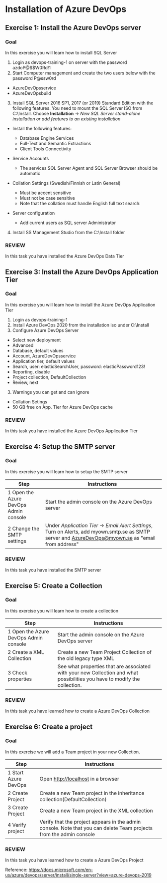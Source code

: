 # Installation of Azure DevOps

## Exercise 1: Install the Azure DevOps server

### Goal 
In this exercise you will learn how to install SQL Server 

1. Login as devops-training-1 on server with the password azdoP@$$W0Rd!1
2. Start Computer management and create the two users below with the password P@ssw0rd
- AzureDevOpsservice
- AzureDevOpsbuild
 
3. Install SQL Server 2016 SP1, 2017 (or 2019) Standard Edition with the following features.
  You need to mount the SQL Server ISO from C:\Install.
  Choose **Installation** -> *New SQL Server stand-alone installation or add features to an existing installation*
- Install the following features:
  - Database Engine Services
  - Full-Text and Semantic Extractions
  - Client Tools Connectivity

- Service Accounts
  - The services SQL Server Agent and SQL Server Browser should be automatic
- Collation Settings (Swedish/Finnish or Latin General)
  - Must be accent sensitive
  - Must not be case sensitive
  - Note that the collation must handle English full text search:
- Server configuration
  - Add current users as SQL server Administrator
 
 4. Install SS Management Studio from the C:\Install folder

### REVIEW 
In this task you have installed the Azure DevOps Data Tier 

## Exercise 3: Install the Azure DevOps Application Tier

### Goal 
In this exercise you will learn how to install the Azure DevOps Application Tier 


1. Login as devops-training-1 
2. Install Azure DevOps 2020 from the installation iso under C:\Install
3. Configure Azure DevOps Server
- Select new deployment
- Advanced
- Database, default values
- Account, AzureDevOpsservice
- Application tier, default values
- Search, user: elasticSearchUser, password: elasticPassword123!
- Reporting, disable
- Project collection, DefaultCollection
- Review, next
3. Warnings you can get and can ignore
 - Collation Setings
 - 50 GB free on App. Tier for Azure DevOps cache

### REVIEW 
In this task you have installed the Azure DevOps Application Tier 

## Exercise 4: Setup the SMTP server

### Goal 
In this exercise you will learn how to setup the SMTP server 

| Step | Instructions |
| --- | --- |
| 1 Open the Azure DevOps Admin console | Start the admin console on the Azure DevOps server |
| 2 Change the SMTP settings | Under *Application Tier* -> *Email Alert Settings*, Turn on Alerts, add myown.smtp.se as SMTP server and [AzureDevOps@myown.se](mailto:tfs@myown.se)  as &quot;email from address&quot;   |

### REVIEW 
In this task you have installed the SMTP server 

## Exercise 5: Create a Collection

### Goal  
In this exercise you will learn how to create a collection 

| Step | Instructions |
| --- | --- |
| 1 Open the Azure DevOps Admin console | Start the admin console on the Azure DevOps server |
| 2 Create a XML Collection | Create a new Team Project Collection of the old legacy type XML |
| 3 Check properties | See what properties that are associated with your new Collection and what possibilities you have to modify the collection. |

### REVIEW  
In this task you have learned how to create a Azure DevOps Collection 

## Exercise 6: Create a project

### Goal 
In this exercise we will add a Team project in your new Collection. 

| Step | Instructions |
| --- | --- |
| 1 Start Azure DevOps | Open [http://localhost](http://localhost) in a browser |
| 2 Create Project | Create a new Team project in the inheritance collection(DefaultCollection) |
| 3 Create Project | Create a new Team project in the XML collection |
| 4 Verify project | Verify that the project appears in the admin console. Note that you can delete Team projects from the admin console |


### REVIEW 
In this task you have learned how to create a Azure DevOps Project 

Reference: https://docs.microsoft.com/en-us/azure/devops/server/install/single-server?view=azure-devops-2019
